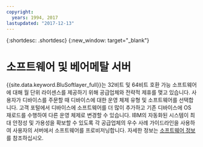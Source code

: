 ```yaml
---
copyright:
  years: 1994, 2017
lastupdated: "2017-12-13"
---
```


{:shortdesc: .shortdesc}
{:new_window: target="_blank"}

# 소프트웨어 및 베어메탈 서버

{{site.data.keyword.BluSoftlayer_full}}는 32비트 및 64비트 호환 가능 소프트웨어에 대해
월 단위 라이센스를 제공하기 위해 공급업체와 전략적 제휴를 맺고 있습니다. 사용자가 디바이스를 주문할 때 디바이스에 대한 운영 체제 유형 및 소프트웨어를 선택합니다.
고객 포털에서 디바이스에 소프트웨어를 더 많이 추가하고 기존 디바이스에
OS 재로드를 수행하여 다른 운영 체제로 변경할 수 있습니다. IBM의 자동화된 시스템이 최대 안정성 및 가용성을 확보할 수 있도록
각 공급업체의 우수 사례 가이드라인을 사용하여 사용자의 서버에서 소프트웨어를 프로비저닝합니다. 자세한 정보는
[소프트웨어 정보](/docs/infrastructure/software/index.html)를 참조하십시오.
